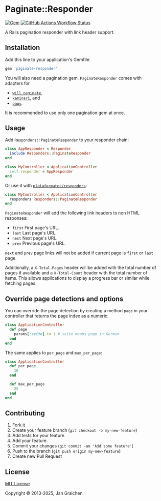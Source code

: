 # Paginate::Responder

[![Gem](https://img.shields.io/gem/v/paginate-responder?logo=rubygems)](https://rubygems.org/gems/paginate-responder)
[![GitHub Actions Workflow Status](https://img.shields.io/github/actions/workflow/status/jgraichen/paginate-responder/test.yml?logo=github)](https://github.com/jgraichen/paginate-responder/actions/workflows/test.yml)

A Rails pagination responder with link header support.

## Installation

Add this line to your application's Gemfile:

```ruby
gem 'paginate-responder'
```

You will also need a pagination gem. `PaginateResponder` comes with adapters for

- [`will_paginate`](https://github.com/mislav/will_paginate),
- [`kaminari`](https://github.com/amatsuda/kaminari), and
- [`pagy`](https://github.com/ddnexus/pagy).

It is recommended to use only one pagination gem at once.

## Usage

Add `Responders::PaginateResponder` to your responder chain:

```ruby
class AppResponder < Responder
  include Responders::PaginateResponder
end

class MyController < ApplicationController
  self.responder = AppResponder
end
```

Or use it with [`plataformatec/responders`](https://github.com/plataformatec/responders):

```ruby
class MyController < ApplicationController
  responders Responders::PaginateResponder
end
```

`PaginateResponder` will add the following link headers to
non HTML responses:

- `first` First page's URL.
- `last` Last page's URL.
- `next` Next page's URL.
- `prev` Previous page's URL.

`next` and `prev` page links will not be added if current page is `first` or `last` page.

Additionally, a `X-Total-Pages` header will be added with the total number of pages if available and a `X-Total-Count` header with the total number of items. This allows applications to display a progress bar or similar while fetching pages.

## Override page detections and options

You can override the page detection by creating a method `page` in your controller that returns the page index as a numeric:

```ruby
class ApplicationController
  def page
    params[:seite].to_i # seite means page in German
  end
end
```

The same applies to `per_page` and `max_per_page`:

```ruby
class ApplicationController
  def per_page
    10
  end

  def max_per_page
    25
  end
end
```

## Contributing

1. Fork it
2. Create your feature branch (`git checkout -b my-new-feature`)
3. Add tests for your feature.
4. Add your feature.
5. Commit your changes (`git commit -am 'Add some feature'`)
6. Push to the branch (`git push origin my-new-feature`)
7. Create new Pull Request

## License

[MIT License](http://www.opensource.org/licenses/mit-license.php)

Copyright © 2013-2025, Jan Graichen
